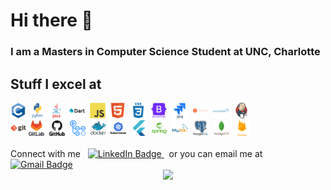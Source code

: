 # Hi there 👋
### I am a Masters in Computer Science Student at UNC, Charlotte
## Stuff I excel at
<div>
<!--   <p>Languages </p> -->
      <img src="https://github.com/devicons/devicon/blob/master/icons/c/c-original.svg" title="C" alt="C" width="25" height="25"/>&nbsp;
          <img src="https://github.com/devicons/devicon/blob/master/icons/python/python-original-wordmark.svg" title="Python" alt="Python" width="20" height="25"/>&nbsp;
  <img src="https://github.com/devicons/devicon/blob/master/icons/java/java-original-wordmark.svg" title="Java" alt="Java" width="25" height="25"/>&nbsp;
      <img src="https://github.com/devicons/devicon/blob/master/icons/dart/dart-original-wordmark.svg" title="Dart" alt="Dart" width="25" height="25"/>&nbsp;
  <img src="https://github.com/devicons/devicon/blob/master/icons/javascript/javascript-original.svg" title="JavaScript" alt="JavaScript" width="25" height="25"/>&nbsp;
<!--   <p>Tools & Technologies </p> -->
    <img src="https://github.com/devicons/devicon/blob/master/icons/html5/html5-original.svg" title="HTML5" alt="HTML" width="25" height="25"/>&nbsp;
  <img src="https://github.com/devicons/devicon/blob/master/icons/css3/css3-plain-wordmark.svg"  title="CSS3" alt="CSS" width="25" height="25"/>&nbsp;
  <img src="https://github.com/devicons/devicon/blob/master/icons/bootstrap/bootstrap-plain-wordmark.svg"  title="Bootstrap" alt="Bootstrap" width="25" height="25"/>&nbsp;
  <img src="https://github.com/devicons/devicon/blob/master/icons/jira/jira-original-wordmark.svg" width="25" height="25"/>&nbsp;
      <img src="https://github.com/devicons/devicon/blob/master/icons/postman/postman-original-wordmark.svg" width="25" height="25"/>&nbsp;
  <img src="https://github.com/devicons/devicon/blob/master/icons/sonarqube/sonarqube-line-wordmark.svg" width="25" height="25"/>&nbsp;
  <img src="https://github.com/devicons/devicon/blob/master/icons/jenkins/jenkins-original.svg" width="25" height="25"/>&nbsp;
      <br>
    <img src="https://github.com/devicons/devicon/blob/master/icons/git/git-original-wordmark.svg" title="Git" alt="Git" width="25" height="25"/>
  <img src="https://github.com/devicons/devicon/blob/master/icons/gitlab/gitlab-original-wordmark.svg" width="25" height="25"/>&nbsp;
  <img src="https://github.com/devicons/devicon/blob/master/icons/github/github-original-wordmark.svg" width="25" height="25"/>&nbsp;
  <img src="https://github.com/devicons/devicon/blob/master/icons/githubactions/githubactions-original.svg" width="25" height="25"/>&nbsp;
  <img src="https://github.com/devicons/devicon/blob/master/icons/docker/docker-original-wordmark.svg" width="25" height="25"/>&nbsp;
  <img src="https://github.com/devicons/devicon/blob/master/icons/kubernetes/kubernetes-original-wordmark.svg" width="25" height="25"/>&nbsp;
<!-- <p>Frameworks </p> -->
  <img src="https://github.com/devicons/devicon/blob/master/icons/flutter/flutter-original.svg" title="Flutter" alt="Flutter" width="25" height="25"/>&nbsp;
  <img src="https://github.com/devicons/devicon/blob/master/icons/spring/spring-original-wordmark.svg" title="Spring" alt="Spring" width="25" height="25"/>&nbsp;
<!--   <img src="https://github.com/devicons/devicon/blob/master/icons/nodejs/nodejs-original-wordmark.svg" title="NodeJS" alt="NodeJS" width="25" height="25"/>&nbsp;  <p>Databases:</p> -->
  <img src="https://github.com/devicons/devicon/blob/master/icons/mysql/mysql-original-wordmark.svg" title="MySQL"  alt="MySQL" width="25" height="25"/>&nbsp;
      <img src="https://github.com/devicons/devicon/blob/master/icons/postgresql/postgresql-original-wordmark.svg" title="PostgreSql" alt="PostgreSql" width="25" height="25"/>&nbsp;
  <img src="https://github.com/devicons/devicon/blob/master/icons/mongodb/mongodb-original-wordmark.svg" width="25" height="25"/>&nbsp;
  <img src="https://github.com/devicons/devicon/blob/master/icons/firebase/firebase-plain-wordmark.svg" title="Firebase" alt="Firebase" width="25" height="25"/>&nbsp;
</div>



<br>
<div id="badges">
Connect with me &nbsp;
  <a href="https://www.linkedin.com/in/sandeshmahajan/">
    <img src="https://img.shields.io/badge/LinkedIn-blue?style=for-the-badge&logo=linkedin&logoColor=white" alt="LinkedIn Badge" width="85" height="20" />
  </a>&nbsp;
   or you can email me at &nbsp;
  <a href="">
    <img src="https://img.shields.io/badge/Gmail-red?style=for-the-badge&logo=gmail&logoColor=white" alt="Gmail Badge" width="70" height="20" />
  </a>
</div>





<div id="header" align="center">
  <img src="https://media.giphy.com/media/v1.Y2lkPTc5MGI3NjExNmd1YjV4dDN1M3JpaDl4MGFva3pqNHh0bnZxMWNudmwyaDExZ3dlayZlcD12MV9pbnRlcm5hbF9naWZfYnlfaWQmY3Q9Zw/ISOckXUybVfQ4/giphy.gif" width="300"/>

  
<!--
Here are some ideas to get you started:
- 🔭 I’m currently working on ...
- 🌱 I’m currently learning ...
- 👯 I’m looking to collaborate on ...
- 🤔 I’m looking for help with ...
- 💬 Ask me about ...
- 📫 How to reach me: ...
- 😄 Pronouns: ...
- ⚡ Fun fact: ...
-->
